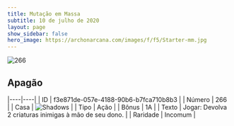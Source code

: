 ```yaml
---
title: Mutação em Massa
subtitle: 10 de julho de 2020
layout: page
show_sidebar: false
hero_image: https://archonarcana.com/images/f/f5/Starter-mm.jpg
---
```


![266](https://cdn.keyforgegame.com/media/card_front/pt/479_266_38RQC85XQV7C_pt.png)

## Apagão

|----|----|
| ID | f3e871de-057e-4188-90b6-b7fca710b8b3 |
| Número | 266 |
| Casa | ![Shadows](https://archonarcana.com/images/thumb/e/ee/Shadows.png/22px-Shadows.png "Sombras") |
| Tipo | Ação |
| Bônus | 1A |
| Texto | Jogar: Devolva 2 criaturas inimigas à mão de seu dono. |
| Raridade | Incomum |
